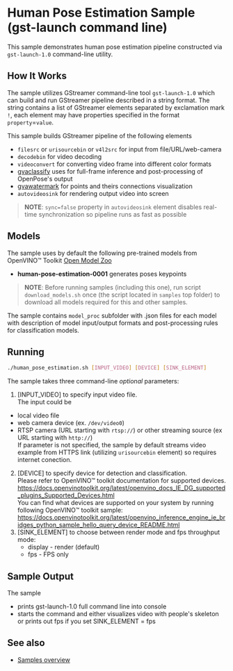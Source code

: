 # Human Pose Estimation Sample (gst-launch command line)

This sample demonstrates human pose estimation pipeline constructed via `gst-launch-1.0` command-line utility.

## How It Works
The sample utilizes GStreamer command-line tool `gst-launch-1.0` which can build and run GStreamer pipeline described in a string format.
The string contains a list of GStreamer elements separated by exclamation mark `!`, each element may have properties specified in the format `property`=`value`.

This sample builds GStreamer pipeline of the following elements
* `filesrc` or `urisourcebin` or `v4l2src` for input from file/URL/web-camera
* `decodebin` for video decoding
* `videoconvert` for converting video frame into different color formats
* [gvaclassify](https://dlstreamer.github.io/elements/gvaclassify.html) uses for full-frame inference and post-processing of OpenPose's output
* [gvawatermark](https://dlstreamer.github.io/elements/gvawatermark.html) for points and theirs connections visualization
* `autovideosink` for rendering output video into screen
> **NOTE**: `sync=false` property in `autovideosink` element disables real-time synchronization so pipeline runs as fast as possible

## Models

The sample uses by default the following pre-trained models from OpenVINO™ Toolkit [Open Model Zoo](https://github.com/openvinotoolkit/open_model_zoo)
*   __human-pose-estimation-0001__ generates poses keypoints

> **NOTE**: Before running samples (including this one), run script `download_models.sh` once (the script located in `samples` top folder) to download all models required for this and other samples.

The sample contains `model_proc` subfolder with .json files for each model with description of model input/output formats and post-processing rules for classification models.

## Running

```sh
./human_pose_estimation.sh [INPUT_VIDEO] [DEVICE] [SINK_ELEMENT]
```
The sample takes three command-line *optional* parameters:
1. [INPUT_VIDEO] to specify input video file.  
The input could be
* local video file
* web camera device (ex. `/dev/video0`)
* RTSP camera (URL starting with `rtsp://`) or other streaming source (ex URL starting with `http://`)  
If parameter is not specified, the sample by default streams video example from HTTPS link (utilizing `urisourcebin` element) so requires internet conection.
2. [DEVICE] to specify device for detection and classification.  
        Please refer to OpenVINO™ toolkit documentation for supported devices.  
        https://docs.openvinotoolkit.org/latest/openvino_docs_IE_DG_supported_plugins_Supported_Devices.html  
        You can find what devices are supported on your system by running following OpenVINO™ toolkit sample:  
        https://docs.openvinotoolkit.org/latest/openvino_inference_engine_ie_bridges_python_sample_hello_query_device_README.html
3. [SINK_ELEMENT] to choose between render mode and fps throughput mode:
    * display - render (default)
    * fps - FPS only

## Sample Output

The sample
* prints gst-launch-1.0 full command line into console
* starts the command and either visualizes video with people's skeleton 
or prints out fps if you set SINK_ELEMENT = fps

## See also
* [Samples overview](../../README.md)
